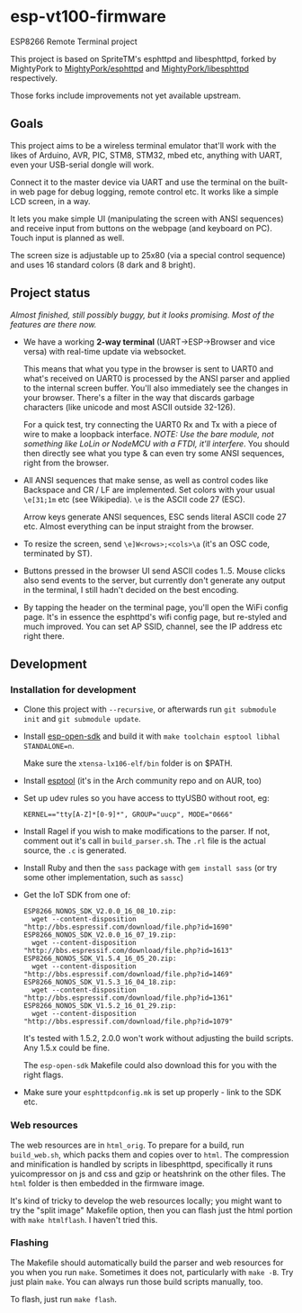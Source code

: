 # esp-vt100-firmware

ESP8266 Remote Terminal project

This project is based on SpriteTM's esphttpd and libesphttpd, forked by MightyPork to
[MightyPork/esphttpd](https://github.com/MightyPork/esphttpd) and 
[MightyPork/libesphttpd](https://github.com/MightyPork/libesphttpd) respectively.

Those forks include improvements not yet available upstream.

## Goals

This project aims to be a wireless terminal emulator that'll work with the likes of 
Arduino, AVR, PIC, STM8, STM32, mbed etc, anything with UART, even your USB-serial dongle will work.

Connect it to the master device via UART and use the terminal on the built-in web page for debug logging, 
remote control etc. It works like a simple LCD screen, in a way.

It lets you make simple UI (manipulating the screen with ANSI sequences) and receive input from buttons on
the webpage (and keyboard on PC). Touch input is planned as well.

The screen size is adjustable up to 25x80 (via a special control sequence) and uses 16 standard colors 
(8 dark and 8 bright).

## Project status

*Almost finished, still possibly buggy, but it looks promising. Most of the features are there now.*

- We have a working **2-way terminal** (UART->ESP->Browser and vice versa) with real-time update via websocket.
  
  This means that what you type in the browser is sent to UART0 and what's received on UART0 is processed by the 
  ANSI parser and applied to the internal screen buffer. You'll also immediately see the changes in your browser. 
  There's a filter in the way that discards garbage characters (like unicode and most ASCII outside 32-126).
  
  For a quick test, try connecting the UART0 Rx and Tx with a piece of wire to make a loopback interface. 
  *NOTE: Use the bare module, not something like LoLin or NodeMCU with a FTDI, it'll interfere*. 
  You should then directly see what you type & can even try some ANSI sequences, right from the browser.
  
- All ANSI sequences that make sense, as well as control codes like Backspace and CR / LF are implemented.
  Set colors with your usual `\e[31;1m` etc (see Wikipedia). `\e` is the ASCII code 27 (ESC).
  
  Arrow keys generate ANSI sequences, ESC sends literal ASCII code 27 etc. Almost everything can be input 
  straight from the browser.
  
- To resize the screen, send `\e]W<rows>;<cols>\a` (it's an OSC code, terminated by ST).

- Buttons pressed in the browser UI send ASCII codes 1..5. Mouse clicks also send events to the server, 
  but currently don't generate any output in the terminal, I still hadn't decided on the best encoding.

- By tapping the header on the terminal page, you'll open the WiFi config page. It's in essence the 
  esphttpd's wifi config page, but re-styled and much improved. You can set AP SSID, channel, see the IP
  address etc right there.

## Development

### Installation for development

- Clone this project with `--recursive`, or afterwards run `git submodule init` and `git submodule update`.

- Install [esp-open-sdk](https://github.com/pfalcon/esp-open-sdk/) and build it with 
  `make toolchain esptool libhal STANDALONE=n`. 
  
  Make sure the `xtensa-lx106-elf/bin` folder is on $PATH.

- Install [esptool](https://github.com/espressif/esptool) (it's in the Arch community repo and on AUR, too)

- Set up udev rules so you have access to ttyUSB0 without root, eg:

  ```
  KERNEL=="tty[A-Z]*[0-9]*", GROUP="uucp", MODE="0666"
  ```

- Install Ragel if you wish to make modifications to the parser. 
  If not, comment out it's call in `build_parser.sh`. The `.rl` file is the actual source, the `.c` is generated.

- Install Ruby and then the `sass` package with `gem install sass` (or try some other implementation, such as 
  `sassc`)

- Get the IoT SDK from one of:

  ```
  ESP8266_NONOS_SDK_V2.0.0_16_08_10.zip:
    wget --content-disposition "http://bbs.espressif.com/download/file.php?id=1690"
  ESP8266_NONOS_SDK_V2.0.0_16_07_19.zip:
    wget --content-disposition "http://bbs.espressif.com/download/file.php?id=1613"
  ESP8266_NONOS_SDK_V1.5.4_16_05_20.zip:
    wget --content-disposition "http://bbs.espressif.com/download/file.php?id=1469"
  ESP8266_NONOS_SDK_V1.5.3_16_04_18.zip:
    wget --content-disposition "http://bbs.espressif.com/download/file.php?id=1361"
  ESP8266_NONOS_SDK_V1.5.2_16_01_29.zip:
    wget --content-disposition "http://bbs.espressif.com/download/file.php?id=1079"
  ```

  It's tested with 1.5.2, 2.0.0 won't work without adjusting the build scripts. Any 1.5.x could be fine.

  The `esp-open-sdk` Makefile could also download this for you with the right flags.

- Make sure your `esphttpdconfig.mk` is set up properly - link to the SDK etc.

### Web resources

The web resources are in `html_orig`. To prepare for a build, run `build_web.sh`, which packs them and 
copies over to `html`. The compression and minification is handled by scripts in libesphttpd, specifically
it runs yuicompressor on js and css and gzip or heatshrink on the other files. The `html` folder is 
then embedded in the firmware image.

It's kind of tricky to develop the web resources locally; you might want to try the "split image" 
Makefile option, then you can flash just the html portion with `make htmlflash`. I haven't tried this.

### Flashing

The Makefile should automatically build the parser and web resources for you when you run `make`. 
Sometimes it does not, particularly with `make -B`. Try just plain `make`. You can always run those 
build scripts manually, too.

To flash, just run `make flash`. 

